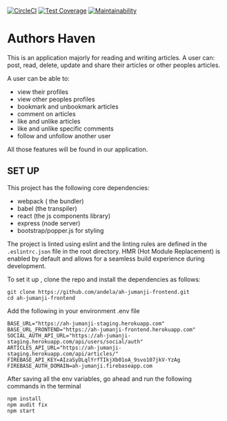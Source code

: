 [![CircleCI](https://circleci.com/gh/andela/ah-jumanji-frontend.svg?style=svg)](https://circleci.com/gh/andela/ah-jumanji-frontend)
[![Test Coverage](https://api.codeclimate.com/v1/badges/577c4dbb53e885583bee/test_coverage)](https://codeclimate.com/github/andela/ah-jumanji-frontend/test_coverage)
[![Maintainability](https://api.codeclimate.com/v1/badges/577c4dbb53e885583bee/maintainability)](https://codeclimate.com/github/andela/ah-jumanji-frontend/maintainability)
# Authors Haven

This is an application majorly for reading and writing articles. A user can:
post, read, delete, update and share their articles or other peoples articles.

A user can be able to:
  - view their profiles
  - view other peoples profiles
  - bookmark and unbookmark articles
  - comment on articles
  - like and unlike articles
  - like and unlike specific comments
  - follow and unfollow another user

All those features will be found in our application.

## SET UP


This project has the following core dependencies:
- webpack ( the bundler)
- babel (the transpiler)
- react (the js components library)
- express (node server)
- bootstrap/popper.js for styling

The project is linted using eslint and the linting rules are defined in
the `.eslintrc.json` file in the root directory. HMR (Hot Module Replacement)
is enabled by default and allows for a seamless build experience during development.

To set it up , clone the repo and install the dependencies as follows:
```
git clone https://github.com/andela/ah-jumanji-frontend.git
cd ah-jumanji-frontend
```

Add the following in your environment .env file
```
BASE_URL="https://ah-jumanji-staging.herokuapp.com"
BASE_URL_FRONTEND="https://ah-jumanji-frontend.herokuapp.com"
SOCIAL_AUTH_API_URL="https://ah-jumanji-staging.herokuapp.com/api/users/social/auth"
ARTICLES_API_URL="https://ah-jumanji-staging.herokuapp.com/api/articles/"
FIREBASE_API_KEY=AIzaSyDLqlYrfTIkjXb01oA_9svo107jkV-YzAg 
FIREBASE_AUTH_DOMAIN=ah-jumanji.firebaseapp.com 
```

After saving all the env variables, go ahead and run the following commands in the terminal
```
npm install
npm audit fix
npm start
```

